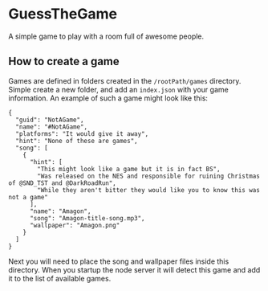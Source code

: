 # GuessTheGame
A simple game to play with a room full of awesome people.

## How to create a game
Games are defined in folders created in the `/rootPath/games` directory.  Simple create a new folder, and add an `index.json` with your game information.  An example of such a game might look like this:

    {
      "guid": "NotAGame",
      "name": "#NotAGame",
      "platforms": "It would give it away",
      "hint": "None of these are games",
      "song": [
        {
          "hint": [
            "This might look like a game but it is in fact BS",
            "Was released on the NES and responsible for ruining Christmas of @SND_TST and @DarkRoadRun",
            "While they aren't bitter they would like you to know this was not a game"
          ],
          "name": "Amagon",
          "song": "Amagon-title-song.mp3",
          "wallpaper": "Amagon.png"
        }
      ]
    }

Next you will need to place the song and wallpaper files inside this directory.  When you startup the node server it will detect this game and add it to the list of available games.
